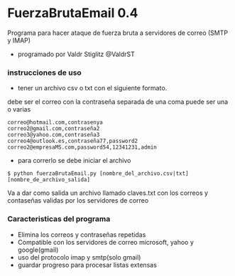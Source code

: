 # FuerzaBrutaEmail 0.4
Programa para hacer ataque de fuerza bruta a servidores de correo (SMTP y IMAP)
- programado por Valdr Stiglitz @ValdrST

### instrucciones de uso

- tener un archivo csv o txt con el siguiente formato.

debe ser el correo con la contraseña separada de una coma puede ser una o varias
 
 ```
 correo@hotmail.com,contrasenya
 correo2@gmail.com,contraseña2
 correo3@yahoo.com,contraseña3
 correo4@outlook.es,contraseña77,password2
 correo2@empresaMS.com,password54,12341231,admin
 ```
 
 - para correrlo se debe iniciar el archivo 
 
 `$ python fuerzaBrutaEmail.py [nombre_del_archivo.csv|txt] [nombre_de_archivo_salida]`
 
Va a dar como salida un archivo llamado claves.txt con los correos y contaseñas validas por los servidores de correo

### Caracteristicas del programa

- Elimina los correos y contraseñas repetidas
- Compatible con los servidores de correo microsoft, yahoo y google(gmail)
- uso del protocolo imap y smtp(solo gmail)
- guardar progreso para procesar listas extensas
